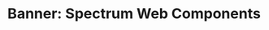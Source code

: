---
layout: examples.njk
title: 'Banner: Spectrum Web Components'
displayName: Banner
componentName: banner
componentHeading: sp-banner
tags:
- component-examples
---